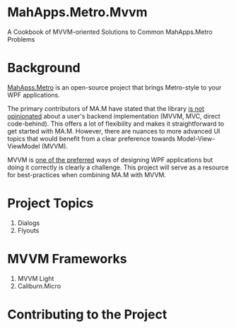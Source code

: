 # MahApps.Metro.Mvvm
A Cookbook of MVVM-oriented Solutions to Common MahApps.Metro Problems

# Background 
[MahApss.Metro](http://mahapps.com/) is an open-source project that brings Metro-style to your WPF applications.

The primary contributors of MA.M have stated that the library [is not opinionated](https://github.com/MahApps/MahApps.Metro/issues/999) about a user's backend implementation (MVVM, MVC, direct code-behind). This offers a lot of flexibility and makes it straightforward to get started with MA.M. However, there are nuances to more advanced UI topics that would benefit from a clear preference towards Model-View-ViewModel (MVVM).

MVVM is [one of the preferred](https://msdn.microsoft.com/en-us/magazine/dd419663.aspx#id0090016) ways of designing WPF applications but doing it correctly is clearly a challenge. This project will serve as a resource for best-practices when combining MA.M with MVVM.

# Project Topics
1. Dialogs
2. Flyouts
 
# MVVM Frameworks
1. MVVM Light
2. Caliburn.Micro

# Contributing to the Project

